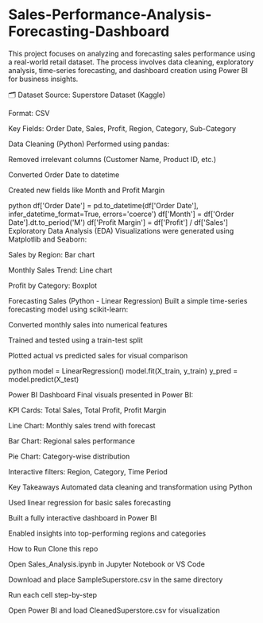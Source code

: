 # Sales-Performance-Analysis-Forecasting-Dashboard
This project focuses on analyzing and forecasting sales performance using a real-world retail dataset. The process involves data cleaning, exploratory analysis, time-series forecasting, and dashboard creation using Power BI for business insights.


🗂 Dataset
Source: Superstore Dataset (Kaggle)

Format: CSV

Key Fields: Order Date, Sales, Profit, Region, Category, Sub-Category

Data Cleaning (Python)
Performed using pandas:

Removed irrelevant columns (Customer Name, Product ID, etc.)

Converted Order Date to datetime

Created new fields like Month and Profit Margin

python
df['Order Date'] = pd.to_datetime(df['Order Date'], infer_datetime_format=True, errors='coerce')
df['Month'] = df['Order Date'].dt.to_period('M')
df['Profit Margin'] = df['Profit'] / df['Sales']
Exploratory Data Analysis (EDA)
Visualizations were generated using Matplotlib and Seaborn:

Sales by Region: Bar chart

Monthly Sales Trend: Line chart

Profit by Category: Boxplot

Forecasting Sales (Python - Linear Regression)
Built a simple time-series forecasting model using scikit-learn:

Converted monthly sales into numerical features

Trained and tested using a train-test split

Plotted actual vs predicted sales for visual comparison

python
model = LinearRegression()
model.fit(X_train, y_train)
y_pred = model.predict(X_test)

Power BI Dashboard
Final visuals presented in Power BI:

KPI Cards: Total Sales, Total Profit, Profit Margin

Line Chart: Monthly sales trend with forecast

Bar Chart: Regional sales performance

Pie Chart: Category-wise distribution

Interactive filters: Region, Category, Time Period

<!-- Replace with actual path -->

Key Takeaways
Automated data cleaning and transformation using Python

Used linear regression for basic sales forecasting

Built a fully interactive dashboard in Power BI

Enabled insights into top-performing regions and categories

How to Run
Clone this repo

Open Sales_Analysis.ipynb in Jupyter Notebook or VS Code

Download and place SampleSuperstore.csv in the same directory

Run each cell step-by-step

Open Power BI and load CleanedSuperstore.csv for visualization
